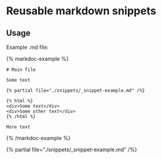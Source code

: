 # Reusable markdown snippets

## Usage

Example .md file:

{% markdoc-example %}
```markdoc
# Main file

Some text

{% partial file="./snippets/_snippet-example.md" /%}

{% html %}
<div>Some text</div>
<div>Some other text</div>
{% /html %}

More text
```
{% /markdoc-example %}

{% partial file="./snippets/_snippet-example.md" /%}